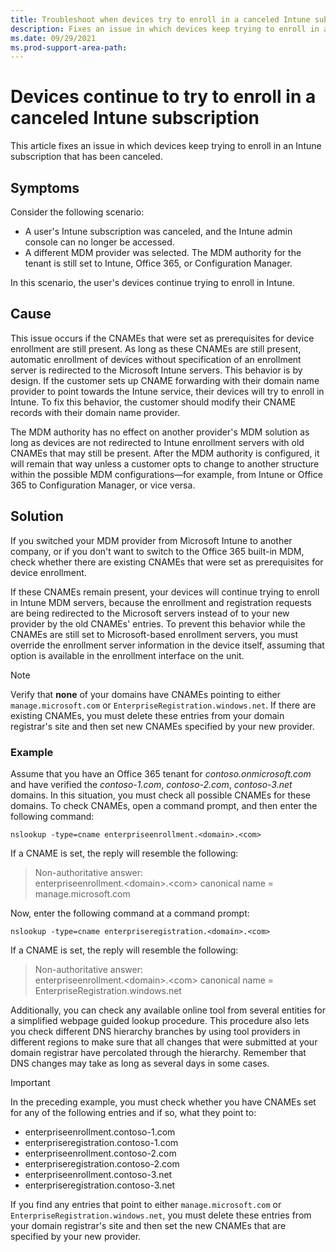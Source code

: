 ```yaml
---
title: Troubleshoot when devices try to enroll in a canceled Intune subscription
description: Fixes an issue in which devices keep trying to enroll in an Intune subscription that has been canceled.
ms.date: 09/29/2021
ms.prod-support-area-path:
---
```

# Devices continue to try to enroll in a canceled Intune subscription

This article fixes an issue in which devices keep trying to enroll in an Intune subscription that has been canceled.

## Symptoms

Consider the following scenario:

- A user's Intune subscription was canceled, and the Intune admin console can no longer be accessed.
- A different MDM provider was selected. The MDM authority for the tenant is still set to Intune, Office 365, or Configuration Manager.

In this scenario, the user's devices continue trying to enroll in Intune.

## Cause

This issue occurs if the CNAMEs that were set as prerequisites for device enrollment are still present. As long as these CNAMEs are still present, automatic enrollment of devices without specification of an enrollment server is redirected to the Microsoft Intune servers. This behavior is by design. If the customer sets up CNAME forwarding with their domain name provider to point towards the Intune service, their devices will try to enroll in Intune. To fix this behavior, the customer should modify their CNAME records with their domain name provider.

The MDM authority has no effect on another provider's MDM solution as long as devices are not redirected to Intune enrollment servers with old CNAMEs that may still be present. After the MDM authority is configured, it will remain that way unless a customer opts to change to another structure within the possible MDM configurations&mdash;for example, from Intune or Office 365 to Configuration Manager, or vice versa.

## Solution

If you switched your MDM provider from Microsoft Intune to another company, or if you don't want to switch to the Office 365 built-in MDM, check whether there are existing CNAMEs that were set as prerequisites for device enrollment.

If these CNAMEs remain present, your devices will continue trying to enroll in Intune MDM servers, because the enrollment and registration requests are being redirected to the Microsoft servers instead of to your new provider by the old CNAMEs' entries. To prevent this behavior while the CNAMEs are still set to Microsoft-based enrollment servers, you must override the enrollment server information in the device itself, assuming that option is available in the enrollment interface on the unit.

> [!NOTE]
> Verify that **none** of your domains have CNAMEs pointing to either `manage.microsoft.com` or `EnterpriseRegistration.windows.net`. If there are existing CNAMEs, you must delete these entries from your domain registrar's site and then set new CNAMEs specified by your new provider.

### Example

Assume that you have an Office 365 tenant for *contoso.onmicrosoft.com* and have verified the *contoso-1.com*, *contoso-2.com*, *contoso-3.net* domains. In this situation, you must check all possible CNAMEs for these domains. To check CNAMEs, open a command prompt, and then enter the following command:

```console
nslookup -type=cname enterpriseenrollment.<domain>.<com>
```

If a CNAME is set, the reply will resemble the following:

> Non-authoritative answer:  
> enterpriseenrollment.\<domain>.\<com> canonical name = manage.microsoft.com

Now, enter the following command at a command prompt:

```console
nslookup -type=cname enterpriseregistration.<domain>.<com>
```

If a CNAME is set, the reply will resemble the following:

> Non-authoritative answer:  
> enterpriseenrollment.\<domain>.\<com> canonical name = EnterpriseRegistration.windows.net

Additionally, you can check any available online tool from several entities for a simplified webpage guided lookup procedure. This procedure also lets you check different DNS hierarchy branches by using tool providers in different regions to make sure that all changes that were submitted at your domain registrar have percolated through the hierarchy. Remember that DNS changes may take as long as several days in some cases.

> [!IMPORTANT]
> In the preceding example, you must check whether you have CNAMEs set for any of the following entries and if so, what they point to:
>
> - enterpriseenrollment.contoso-1.com
> - enterpriseregistration.contoso-1.com
> - enterpriseenrollment.contoso-2.com
> - enterpriseregistration.contoso-2.com
> - enterpriseenrollment.contoso-3.net
> - enterpriseregistration.contoso-3.net

If you find any entries that point to either `manage.microsoft.com` or `EnterpriseRegistration.windows.net`, you must delete these entries from your domain registrar's site and then set the new CNAMEs that are specified by your new provider.
